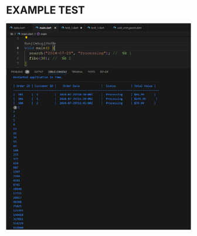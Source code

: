 # EXAMPLE TEST

<img src="https://github.com/JOJODOll/EXAMPLE_TEST/raw/main/picture/image.png" alt="Description of image" width="600" />




